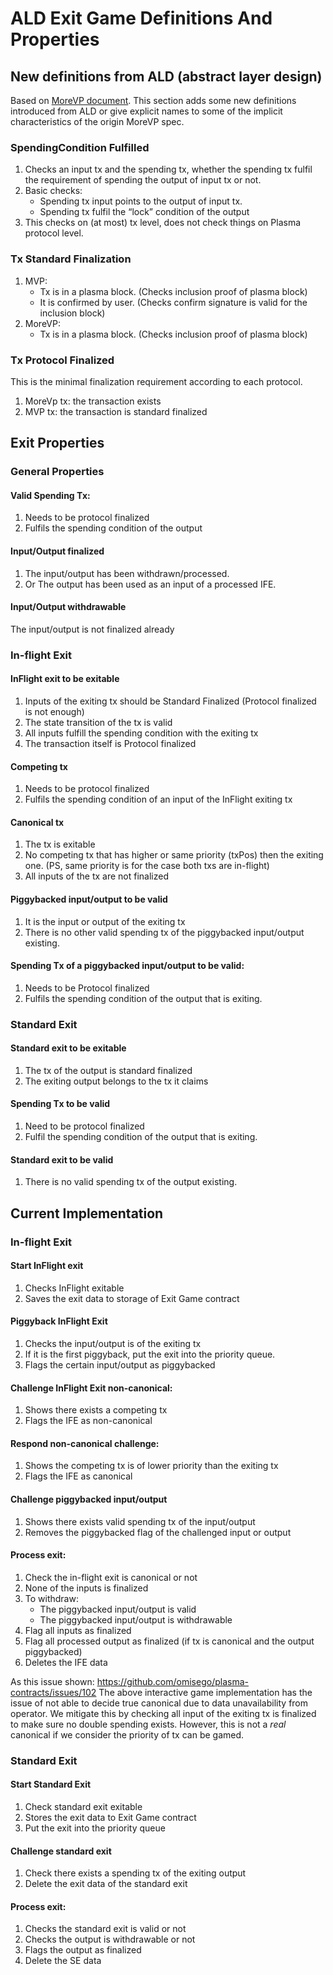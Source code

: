 # ALD Exit Game Definitions And Properties

## New definitions from ALD (abstract layer design)
Based on [MoreVP document](https://github.com/omisego/elixir-omg/blob/master/docs/morevp.md). This section adds some new definitions introduced from ALD or give explicit names to some of the implicit characteristics of the origin MoreVP spec.

### SpendingCondition Fulfilled
1. Checks an input tx and the spending tx, whether the spending tx fulfil the requirement of spending the output of input tx or not.
1. Basic checks:
    - Spending tx input points to the output of input tx.
    - Spending tx fulfil the “lock” condition of the output
1. This checks on (at most) tx level, does not check things on Plasma protocol level.

### Tx Standard Finalization
1. MVP:
    - Tx is in a plasma block. (Checks inclusion proof of plasma block)
    - It is confirmed by user. (Checks confirm signature is valid for the inclusion block)
2. MoreVP:
    - Tx is in a plasma block. (Checks inclusion proof of plasma block)

### Tx Protocol Finalized
This is the minimal finalization requirement according to each protocol.

1. MoreVp tx: the transaction exists
2. MVP tx: the transaction is standard finalized

## Exit Properties

### General Properties

#### Valid Spending Tx:
1. Needs to be protocol finalized
1. Fulfils the spending condition of the output

#### Input/Output finalized
1. The input/output has been withdrawn/processed.
1. Or The output has been used as an input of a processed IFE.

#### Input/Output withdrawable
The input/output is not finalized already

### In-flight Exit

#### InFlight exit to be exitable
1. Inputs of the exiting tx should be Standard Finalized (Protocol finalized is not enough)
1. The state transition of the tx is valid
1. All inputs fulfill the spending condition with the exiting tx
1. The transaction itself is Protocol finalized

#### Competing tx
1. Needs to be protocol finalized
1. Fulfils the spending condition of an input of the InFlight exiting tx

#### Canonical tx
1. The tx is exitable
1. No competing tx that has higher or same priority (txPos) then the exiting one. (PS, same priority is for the case both txs are in-flight)
1. All inputs of the tx are not finalized

#### Piggybacked input/output to be valid
1. It is the input or output of the exiting tx
1. There is no other valid spending tx of the piggybacked input/output existing.

#### Spending Tx of a piggybacked input/output to be valid:
1. Needs to be Protocol finalized
1. Fulfils the spending condition of the output that is exiting.

### Standard Exit

#### Standard exit to be exitable
1. The tx of the output is standard finalized
1. The exiting output belongs to the tx it claims

#### Spending Tx to be valid
1. Need to be protocol finalized
1. Fulfil the spending condition of the output that is exiting.

#### Standard exit to be valid
1. There is no valid spending tx of the output existing.

## Current Implementation

### In-flight Exit

#### Start InFlight exit
1. Checks InFlight exitable
1. Saves the exit data to storage of Exit Game contract

#### Piggyback InFlight Exit
1. Checks the input/output is of the exiting tx
1. If it is the first piggyback, put the exit into the priority queue.
1. Flags the certain input/output as piggybacked

#### Challenge InFlight Exit non-canonical:
1. Shows there exists a competing tx
1. Flags the IFE as non-canonical

#### Respond non-canonical challenge:
1. Shows the competing tx is of lower priority than the exiting tx
1. Flags the IFE as canonical

#### Challenge piggybacked input/output
1. Shows there exists valid spending tx of the input/output
1. Removes the piggybacked flag of the challenged input or output

#### Process exit:
1. Check the in-flight exit is canonical or not
1. None of the inputs is finalized
1. To withdraw:
    - The piggybacked input/output is valid
    - The piggybacked input/output is withdrawable
1. Flag all inputs as finalized
1. Flag all processed output as finalized (if tx is canonical and the output piggybacked)
1. Deletes the IFE data

As this issue shown: https://github.com/omisego/plasma-contracts/issues/102
The above interactive game implementation has the issue of not able to decide true canonical due to data unavailability from operator. We mitigate this by checking all input of the exiting tx is finalized to make sure no double spending exists. However, this is not a _real_ canonical if we consider the priority of tx can be gamed.


### Standard Exit

#### Start Standard Exit
1. Check standard exit exitable
1. Stores the exit data to Exit Game contract
1. Put the exit into the priority queue

#### Challenge standard exit
1. Check there exists a spending tx of the exiting output
1. Delete the exit data of the standard exit

#### Process exit:
1. Checks the standard exit is valid or not
1. Checks the output is withdrawable or not
1. Flags the output as finalized
1. Delete the SE data
